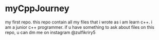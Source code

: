 # myCppJourney
my first repo.
this repo contain all my files that i wrote as i am learn c++.
i am a junior c++ programmer. if u have something to ask about files on this repo,
u can dm me on instagram @zulfikriry5
